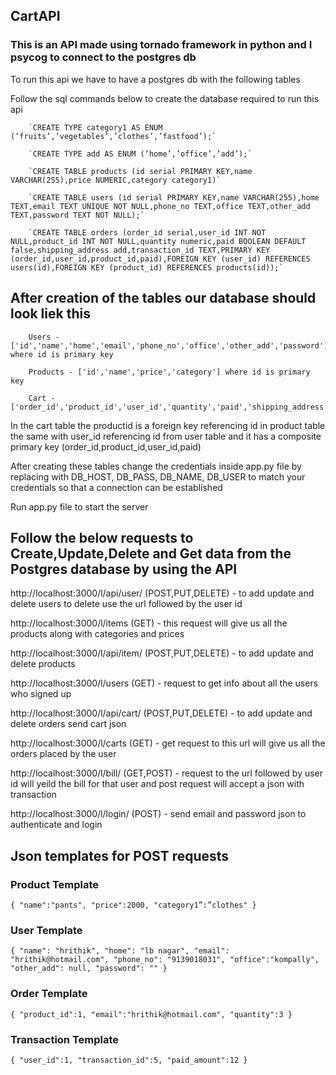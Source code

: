 ## CartAPI
### This is an API made using tornado framework in python and I psycog to connect to the postgres db

To run this api we have to have a postgres db with the following tables 

Follow the sql commands below to create the database required to run this api 

        `CREATE TYPE category1 AS ENUM (‘fruits’,’vegetables’,’clothes’,’fastfood’);`

        `CREATE TYPE add AS ENUM (‘home’,’office’,’add’);`

        `CREATE TABLE products (id serial PRIMARY KEY,name VARCHAR(255),price NUMERIC,category category1)`

        `CREATE TABLE users (id serial PRIMARY KEY,name VARCHAR(255),home TEXT,email TEXT UNIQUE NOT NULL,phone_no TEXT,office TEXT,other_add TEXT,password TEXT NOT NULL);`

        `CREATE TABLE orders (order_id serial,user_id INT NOT NULL,product_id INT NOT NULL,quantity numeric,paid BOOLEAN DEFAULT false,shipping_address add,transaction_id TEXT,PRIMARY KEY (order_id,user_id,product_id,paid),FOREIGN KEY (user_id) REFERENCES users(id),FOREIGN KEY (product_id) REFERENCES products(id));`

## After creation of the tables our database should look liek this 

        Users - ['id','name','home','email','phone_no','office','other_add','password'] where id is primary key

        Products - ['id','name','price','category'] where id is primary key

        Cart - ['order_id','product_id','user_id','quantity','paid','shipping_address','transaction_id'] 


In the cart table the productid is a foreign key referencing id in product table the same with user_id referencing id from user table 
and it has a composite primary key (order_id,product_id,user_id,paid)

After creating these tables change the credentials inside app.py file by replacing with DB_HOST, DB_PASS, DB_NAME, DB_USER to match your credentials 
so that a connection can be established

Run app.py file to start the server

## Follow the below requests to Create,Update,Delete and Get data from the Postgres database by using the API

http://localhost:3000/l/api/user/ (POST,PUT,DELETE) - to add update and delete users to delete use the url followed by the user id

http://localhost:3000/l/items (GET) - this request will give us all the products along with categories and prices 

http://localhost:3000/l/api/item/ (POST,PUT,DELETE) -  to add update and delete products 

http://localhost:3000/l/users (GET) - request to get info about all the users who signed up

http://localhost:3000/l/api/cart/ (POST,PUT,DELETE) - to add update and delete orders send cart json

http://localhost:3000/l/carts (GET) - get request to this url will give us all the orders placed by the user

http://localhost:3000/l/bill/ (GET,POST) - request to the url followed by user id will yeild the bill for that user and post request will accept a json with transaction

http://localhost:3000/l/login/ (POST) - send email and password json to authenticate and login

## Json templates for POST requests

### Product Template

`{
    "name":"pants",
    "price":2000,
    "category1”:”clothes"
}`

### User Template

`{
            "name": "hrithik",
            "home": "lb nagar",
            "email": "hrithik@hotmail.com",
            "phone_no": "9139018031",
            "office":"kompally",
            "other_add": null,
            "password": ""
}`

### Order Template

`{
    "product_id":1,
    "email":"hrithik@hotmail.com",
    "quantity":3
}`

### Transaction Template

`{
    "user_id":1,
    "transaction_id":5,
    "paid_amount":12
}`

